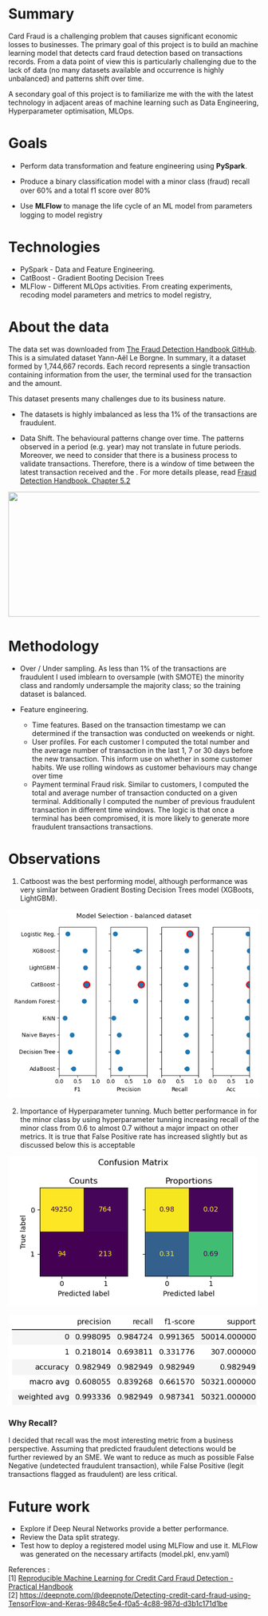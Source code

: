 
# Summary

Card Fraud is a challenging problem that causes significant economic losses to businesses. The primary goal of this project is to build an machine learning model that detects card fraud detection based on transactions records. From a data point of view this is particularly challenging due to the lack of data (no many datasets available and occurrence is highly unbalanced) and patterns shift over time. 

A secondary goal of this project is to familiarize me with the with the latest technology in adjacent areas of machine learning such as Data Engineering, Hyperparameter optimisation, MLOps.

# Goals

- Perform data transformation and feature engineering using **PySpark**. <img src="https://upload.wikimedia.org/wikipedia/commons/8/8c/White_check_mark_in_dark_green_rounded_square.svg" width="15" height="15"/>

- Produce a binary classification model with a minor class (fraud) recall over 60% and a total f1 score over 80% <img src="https://upload.wikimedia.org/wikipedia/commons/8/8c/White_check_mark_in_dark_green_rounded_square.svg" width="15" height="15"/>

- Use **MLFlow** to manage the life cycle of an ML model from parameters logging to model registry <img src="https://upload.wikimedia.org/wikipedia/commons/8/8c/White_check_mark_in_dark_green_rounded_square.svg" width="15" height="15"/>

# Technologies
- PySpark - Data and Feature Engineering.
- CatBoost - Gradient Booting Decision Trees
- MLFlow - Different MLOps activities. From creating experiments, recoding model parameters and metrics to model registry,

# About the data

The data set was downloaded from [The Fraud Detection Handbook GitHub](https://github.com/Fraud-Detection-Handbook/simulated-data-raw). This is a simulated dataset Yann-Aël Le Borgne. In summary, it a dataset formed by 1,744,667 records. Each record represents a single transaction containing information from the user, the terminal used for the transaction and the amount. 

This dataset presents many challenges due to its business nature.

- The datasets is highly imbalanced as less tha 1% of the transactions are fraudulent.

- Data Shift. The behavioural patterns change over time. The patterns observed in a period (e.g. year) may not translate in future periods. Moreover, we need to consider that there is a business process to validate transactions. Therefore, there is a window of time between the latest transaction received and the . For more details please, read [Fraud Detection Handbook. Chapter 5.2](https://fraud-detection-handbook.github.io/fraud-detection-handbook/Chapter_5_ModelValidationAndSelection/ValidationStrategies.html)

<img src="https://fraud-detection-handbook.github.io/fraud-detection-handbook/_images/stream_valid.png" width="2500" height="250"/>


# Methodology

- Over / Under sampling. As less than 1% of the transactions are fraudulent I used imblearn to oversample (with SMOTE) the minority class and randomly undersample the majority class; so the training dataset is balanced. 

- Feature engineering.
    - Time features. Based on the transaction timestamp we can determined if the transaction was conducted on weekends or night.
    - User profiles. For each customer I computed the total number and the average number of transaction in the last 1, 7 or 30 days before the new transaction. This inform use on whether in some customer habits. We use rolling windows as customer behaviours may change over time
    - Payment terminal Fraud risk. Similar to customers, I computed the total and average number of transaction conducted on a given terminal. Additionally I computed the number of previous fraudulent transaction in different time windows. The logic is that once a terminal has been compromised, it is more likely to generate more fraudulent transactions transactions.

# Observations

1. Catboost was the best performing model, although performance was very similar between Gradient Bosting Decision Trees model (XGBoots, LightGBM).

![Model competition](https://github.com/JPonsa/card_fraud_detection/blob/main/figures/model_selection_balanced.png)

2. Importance of Hyperparameter tunning. Much better performance in for the minor class by using hyperparameter tunning increasing recall of the minor class from 0.6 to almost 0.7 without a major impact on other metrics. It is true that False Positive rate has increased slightly but as discussed below this is acceptable

![Confusion Matrix](https://github.com/JPonsa/card_fraud_detection/blob/main/figures/optimised.catBoost.cm.png)

![Metrics](https://github.com/JPonsa/card_fraud_detection/blob/main/figures/optimised.catBoost.png)

### Why Recall?
I decided that recall was the most interesting metric from a business perspective. Assuming that predicted fraudulent detections would be further reviewed by an SME. We want to reduce as much as possible False Negative (undetected fraudulent transaction), while False Positive (legit transactions flagged as fraudulent) are less critical.

# Future work

- Explore if Deep Neural Networks provide a better performance.
- Review the Data split strategy.
- Test how to deploy a registered model using MLFlow and use it. MLFlow was generated on the necessary artifacts (model.pkl, env.yaml)


References :\
[1] [Reproducible Machine Learning for Credit Card Fraud Detection - Practical Handbook](https://fraud-detection-handbook.github.io/fraud-detection-handbook/Foreword.html)\
[2] https://deepnote.com/@deepnote/Detecting-credit-card-fraud-using-TensorFlow-and-Keras-9848c5e4-f0a5-4c88-987d-d3b1c171d1be


